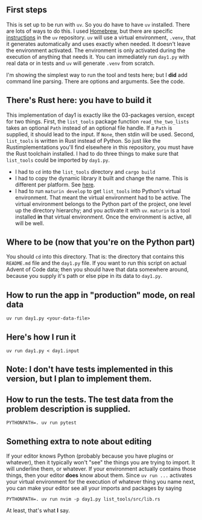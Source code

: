 ## First steps
This is set up to be run with `uv`.  So you do have to have `uv` installed.  There are lots of ways to do this.  I used [Homebrew](https://brew.sh), but there are specific [instructions](https://github.com/astral-sh/uv?tab=readme-ov-file#installation) in the `uv` repository.  `uv` will use a virtual environment, `.venv`, that it generates automatically and uses exactly when needed.  It doesn't leave the environment activated.  The environment is only activated during the execution of anything that needs it.  You can immediately run `day1.py` with real data or in tests and `uv` will generate `.venv` from scratch.

I'm showing the simplest way to run the tool and tests here; but I **did** add command line parsing.  There are options and arguments.  See the code.

## There's Rust here: you have to build it
This implementation of day1 is exactly like the 03-packages version, except for two things.  First, the `list_tools` package function `read_the_two_lists` takes an optional `Path` instead of an optional file handle.  If a `Path` is supplied, it should lead to the input.  If `None`, then stdin will be used.  Second, `list_tools` is written in Rust instead of Python.  So just like the Rustimplementations you'll find elsewhere in this repository, you must have the Rust toolchain installed.  I had to do three things to make sure that `list_tools` could be imported by `day1.py`.

  * I had to `cd` into the `list_tools` directory and `cargo build`
  * I had to copy the dynamic library it built and change the name.  This is different per platform.  See [here](https://pyo3.rs/v0.17.2/building_and_distribution#manual-builds).
  * I had to run `maturin develop` to get `list_tools` into Python's virtual environment.  That meant the virtual environment had to be active.  The virtual environment belongs to the Python part of the project, one level up the directory hierarchy; and you activate it with `uv`.  `maturin` is a tool installed **in** that virtual environment.  Once the environment is active, all will be well.

## Where to be (now that you're on the Python part)
You should `cd` into this directory.  That is: the directory that contains this `README.md` file and the `day1.py` file.  If you want to run this script on actual Advent of Code data; then you should have that data somewhere around, because you supply it's path or else pipe in its data to `day1.py`.

## How to run the app in "production" mode, on real data
`uv run day1.py <your-data-file>`

## Here's how I run it
`uv run day1.py < day1.input`

## Note: I don't have tests implemented in this version, but I plan to implement them.
## How to run the tests.  The test data from the problem description is supplied.
`PYTHONPATH=. uv run pytest`

## Something extra to note about editing

If your editor knows Python (probably because you have plugins or whatever), then it typically won't "see" the things you are trying to import.  It will underline them, or whatever.  If your environment actually contains those things, then your editor **does** know about them.  Since `uv run ...` activates your virtual environment for the execution of whatever thing you name next, you can make your editor see all your imports and packages by saying

```
PYTHONPATH=. uv run nvim -p day1.py list_tools/src/lib.rs
```

At least, that's what **I** say.
